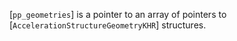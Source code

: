 [`pp_geometries`] is a pointer to an array of pointers to
[`AccelerationStructureGeometryKHR`] structures.